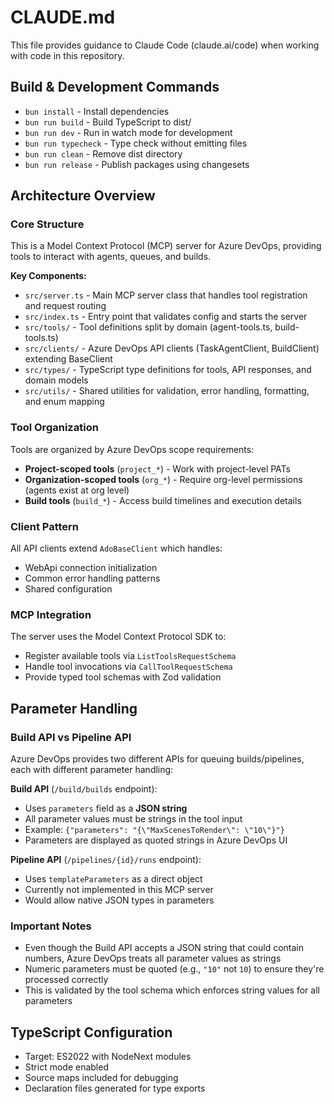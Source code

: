 # CLAUDE.md

This file provides guidance to Claude Code (claude.ai/code) when working with code in this repository.

## Build & Development Commands

- `bun install` - Install dependencies
- `bun run build` - Build TypeScript to dist/
- `bun run dev` - Run in watch mode for development
- `bun run typecheck` - Type check without emitting files
- `bun run clean` - Remove dist directory
- `bun run release` - Publish packages using changesets

## Architecture Overview

### Core Structure
This is a Model Context Protocol (MCP) server for Azure DevOps, providing tools to interact with agents, queues, and builds.

**Key Components:**
- `src/server.ts` - Main MCP server class that handles tool registration and request routing
- `src/index.ts` - Entry point that validates config and starts the server
- `src/tools/` - Tool definitions split by domain (agent-tools.ts, build-tools.ts)
- `src/clients/` - Azure DevOps API clients (TaskAgentClient, BuildClient) extending BaseClient
- `src/types/` - TypeScript type definitions for tools, API responses, and domain models
- `src/utils/` - Shared utilities for validation, error handling, formatting, and enum mapping

### Tool Organization
Tools are organized by Azure DevOps scope requirements:
- **Project-scoped tools** (`project_*`) - Work with project-level PATs
- **Organization-scoped tools** (`org_*`) - Require org-level permissions (agents exist at org level)
- **Build tools** (`build_*`) - Access build timelines and execution details

### Client Pattern
All API clients extend `AdoBaseClient` which handles:
- WebApi connection initialization
- Common error handling patterns
- Shared configuration

### MCP Integration
The server uses the Model Context Protocol SDK to:
- Register available tools via `ListToolsRequestSchema`
- Handle tool invocations via `CallToolRequestSchema`
- Provide typed tool schemas with Zod validation

## Parameter Handling

### Build API vs Pipeline API
Azure DevOps provides two different APIs for queuing builds/pipelines, each with different parameter handling:

**Build API** (`/build/builds` endpoint):
- Uses `parameters` field as a **JSON string**
- All parameter values must be strings in the tool input
- Example: `{"parameters": "{\"MaxScenesToRender\": \"10\"}"}`
- Parameters are displayed as quoted strings in Azure DevOps UI

**Pipeline API** (`/pipelines/{id}/runs` endpoint):
- Uses `templateParameters` as a direct object
- Currently not implemented in this MCP server
- Would allow native JSON types in parameters

### Important Notes
- Even though the Build API accepts a JSON string that could contain numbers, Azure DevOps treats all parameter values as strings
- Numeric parameters must be quoted (e.g., `"10"` not `10`) to ensure they're processed correctly
- This is validated by the tool schema which enforces string values for all parameters

## TypeScript Configuration
- Target: ES2022 with NodeNext modules
- Strict mode enabled
- Source maps included for debugging
- Declaration files generated for type exports